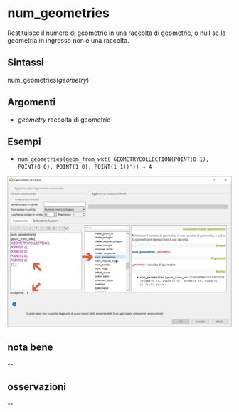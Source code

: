 # num_geometries

Restituisce il numero di geometrie in una raccolta di geometrie, o null se la geometria in ingresso non è una raccolta.

## Sintassi

num_geometries(_geometry_)

## Argomenti

* _geometry_ raccolta di geometrie

## Esempi

* `num_geometries(geom_from_wkt('GEOMETRYCOLLECTION(POINT(0 1), POINT(0 0), POINT(1 0), POINT(1 1))')) → 4`


![](../../img/geometria/num_geometries/num_geometries1.png)

## nota bene

--

## osservazioni

--